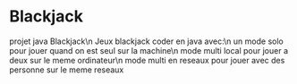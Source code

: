 # Blackjack
projet java Blackjack\n
Jeux blackjack coder en java avec:\n
un mode solo pour jouer quand on est seul sur la machine\n
mode multi local pour jouer a deux sur le meme ordinateur\n
mode multi en reseaux pour jouer avec des personne sur le meme reseaux
